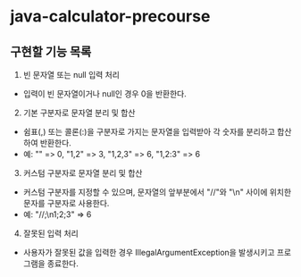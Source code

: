 # java-calculator-precourse

## 구현할 기능 목록


1. 빈 문자열 또는 null 입력 처리
- 입력이 빈 문자열이거나 null인 경우 0을 반환한다.

2. 기본 구분자로 문자열 분리 및 합산
- 쉼표(,) 또는 콜론(:)을 구분자로 가지는 문자열을 입력받아 각 숫자를 분리하고 합산하여 반환한다.
- 예: "" => 0, "1,2" => 3, "1,2,3" => 6, "1,2:3" => 6

3. 커스텀 구분자로 문자열 분리 및 합산
- 커스텀 구분자를 지정할 수 있으며, 문자열의 앞부분에서 "//"와 "\n" 사이에 위치한 문자를 구분자로 사용한다.
- 예: "//;\n1;2;3" => 6

4. 잘못된 입력 처리
- 사용자가 잘못된 값을 입력한 경우 IllegalArgumentException을 발생시키고 프로그램을 종료한다.

